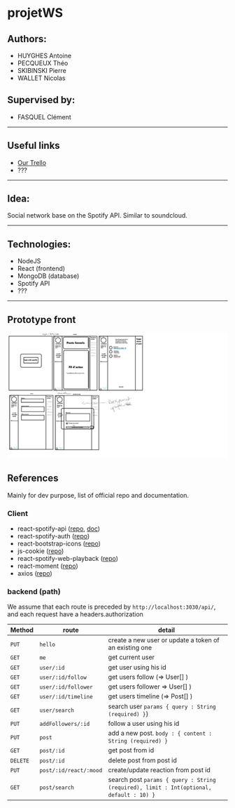 # projetWS

## Authors:

-   HUYGHES Antoine
-   PECQUEUX Théo
-   SKIBINSKI Pierre
-   WALLET Nicolas

## Supervised by:

-   FASQUEL Clément

---

## Useful links

-   [Our Trello](https://trello.com/b/4eynBCyz)
-   ???

---

## Idea:

Social network base on the Spotify API. Similar to soundcloud.

---

## Technologies:

-   NodeJS
-   React (frontend)
-   MongoDB (database)
-   Spotify API
-   ???

---

## Prototype front

![1st idea](img/prototype.png)

## References

Mainly for dev purpose, list of official repo and documentation.

### Client

-   react-spotify-api ([repo](https://github.com/idanlo/react-spotify-api#readme), [doc](https://idanlo.github.io/react-spotify-api/))
-   react-spotify-auth ([repo](https://github.com/kevin51jiang/react-spotify-auth#readme))
-   react-bootstrap-icons ([repo](https://github.com/ismamz/react-bootstrap-icons#readme))
-   js-cookie ([repo](https://github.com/js-cookie/js-cookie#readme))
-   react-spotify-web-playback ([repo](https://github.com/gilbarbara/react-spotify-web-playback#readme))
-   react-moment ([repo](https://github.com/headzoo/react-moment#readme))
-   axios ([repo](https://github.com/axios/axios#readme))

### backend (path)

We assume that each route is preceded by `http://localhost:3030/api/`, and each request have a headers.authorization

| Method   | route                  | detail                                                                                |
| -------- | ---------------------- | ------------------------------------------------------------------------------------- |
| `PUT`    | `hello`                | create a new user or update a token of an existing one                                |
| `GET`    | `me`                   | get current user                                                                      |
| `GET`    | `user/:id`             | get user using his id                                                                 |
| `GET`    | `user/:id/follow`      | get users follow (=> User[] )                                                         |
| `GET`    | `user/:id/follower`    | get users follower => User[] )                                                        |
| `GET`    | `user/:id/timeline`    | get users timeline (=> Post[] )                                                       |
| `GET`    | `user/search`          | search user `params { query : String (required) }`}                                     |
| `PUT`    | `addFollowers/:id`     | follow a user using his id                                                            |
| `PUT`    | `post`                 | add a new post. `body : { content : String (required) } `                             |
| `GET`    | `post/:id`             | get post from id                                                                      |
| `DELETE` | `post/:id`             | delete post from post id                                                              |
| `PUT`    | `post/:id/react/:mood` | create/update reaction from post id                                                   |
| `GET`    | `post/search`          | search post `params { query : String (required), limit : Int(optional, default : 10) }` |
